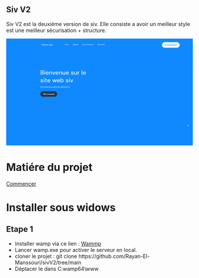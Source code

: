 <h2>Siv V2</h2>
<p>Siv V2 est la deuxiéme version de siv. Elle consiste a avoir un meilleur style est une meilleur sécurisation + structure. </p>
<img src="private/src/README/acceuil.png"></img>
<h1>Matiére du projet</h1>
<a href="#start">Commencer</a>
<div id="start">
    <h1>Installer sous widows</h1>
    <h2>Etape 1</h2>
    <ul>
        <li>Installer wamp via ce lien : <a href="https://www.wampserver.com/">Wammp</a></li>
        <li>Lancer wamp.exe pour activer le serveur en local.</li>
        <li>cloner le projet : git clone https://github.com/Rayan-El-Manssouri/sivV2/tree/main</li>
        <li>Déplacer le dans C:wamp64\www</li>
    </ul>
</div>
